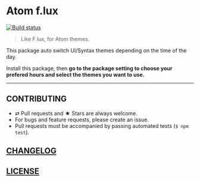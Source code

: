 # Atom f.lux

[![Build status](https://img.shields.io/travis/MoOx/atom-f.lux/master.svg?branch=master&label=build)](https://travis-ci.org/MoOx/atom-f.lux)

> Like F.lux, for Atom themes.

This package auto switch UI/Syntax themes depending on the time of the day.

Install this package, then **go to the package setting to choose your prefered hours and select the themes you want to use.**

---

## CONTRIBUTING

* ⇄ Pull requests and ★ Stars are always welcome.
* For bugs and feature requests, please create an issue.
* Pull requests must be accompanied by passing automated tests (`$ npm test`).

## [CHANGELOG](CHANGELOG.md)

## [LICENSE](LICENSE)
